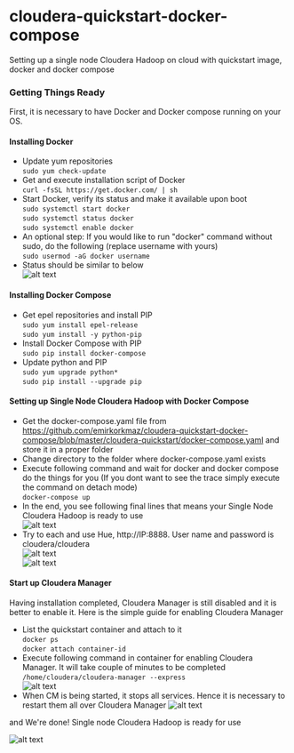 # cloudera-quickstart-docker-compose
Setting up a single node Cloudera Hadoop on cloud with quickstart image, docker and docker compose


### Getting Things Ready
First, it is necessary to have Docker and Docker compose running on your OS.

#### Installing Docker
* Update yum repositories  
``` sudo yum check-update ```
* Get and execute installation script of Docker  
``` curl -fsSL https://get.docker.com/ | sh ``` 
* Start Docker, verify its status and make it available upon boot  
``` sudo systemctl start docker ```  
``` sudo systemctl status docker ```  
``` sudo systemctl enable docker ```  
* An optional step: If you would like to run "docker" command without sudo, do the following (replace username with yours)  
``` sudo usermod -aG docker username ``` 
* Status should be similar to below  
![alt text](https://github.com/emirkorkmaz/cloudera-quickstart-docker-compose/blob/master/misc/images/docker_status.png "Docker Status")  

#### Installing Docker Compose
* Get epel repositories and install PIP  
``` sudo yum install epel-release ```  
``` sudo yum install -y python-pip ```  
* Install Docker Compose with PIP  
``` sudo pip install docker-compose ```  
* Update python and PIP  
``` sudo yum upgrade python* ```  
``` sudo pip install --upgrade pip ```  

#### Setting up Single Node Cloudera Hadoop with Docker Compose  
* Get the docker-compose.yaml file from https://github.com/emirkorkmaz/cloudera-quickstart-docker-compose/blob/master/cloudera-quickstart/docker-compose.yaml and store it in a proper folder  
* Change directory to the folder where docker-compose.yaml exists  
* Execute following command and wait for docker and docker compose do the things for you (If you dont want to see the trace simply execute the command on detach mode)  
``` docker-compose up ``` 
* In the end, you see following final lines that means your Single Node Cloudera Hadoop is ready to use  
![alt text](https://github.com/emirkorkmaz/cloudera-quickstart-docker-compose/blob/master/misc/images/installation_done.png "Installation Done!")  
* Try to each and use Hue, http://IP:8888. User name and password is cloudera/cloudera  
![alt text](https://github.com/emirkorkmaz/cloudera-quickstart-docker-compose/blob/master/misc/images/hue_login.png "Hue Login")  
![alt text](https://github.com/emirkorkmaz/cloudera-quickstart-docker-compose/blob/master/misc/images/hue_my_documents.png "Hue My Documents")  

#### Start up Cloudera Manager
Having installation completed, Cloudera Manager is still disabled and it is better to enable it. Here is the simple guide for enabling Cloudera Manager  

* List the quickstart container and attach to it  
``` docker ps ```   
``` docker attach container-id ```  
* Execute following command in container for enabling Cloudera Manager. It will take couple of minutes to be completed  
``` /home/cloudera/cloudera-manager --express ```  
![alt text](https://github.com/emirkorkmaz/cloudera-quickstart-docker-compose/blob/master/misc/images/cm_installed.png "CM Installed")  
* When CM is being started, it stops all services. Hence it is necessary to restart them all over Cloudera Manager
![alt text](https://github.com/emirkorkmaz/cloudera-quickstart-docker-compose/blob/master/misc/images/cm_start.png "CM Installed")  

and We're done! Single node Cloudera Hadoop is ready for use

![alt text](https://github.com/emirkorkmaz/cloudera-quickstart-docker-compose/blob/master/misc/images/cm_services_started.png "We're Done")  
